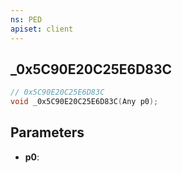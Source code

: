 ```yaml
---
ns: PED
apiset: client
---
```

## _0x5C90E20C25E6D83C

```c
// 0x5C90E20C25E6D83C
void _0x5C90E20C25E6D83C(Any p0);
```


## Parameters
* **p0**:



